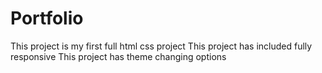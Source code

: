 # Portfolio

This project is my first full html css project
This project has included fully responsive
This project has theme changing options
